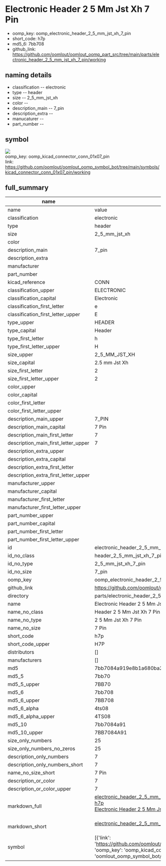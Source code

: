 # Electronic Header 2 5 Mm Jst Xh 7 Pin

  
* oomp_key: oomp_electronic_header_2_5_mm_jst_xh_7_pin 
* short_code: h7p
* md5_6: 7bb708  
* github_link: https://github.com/oomlout/oomlout_oomp_part_src/tree/main/parts/electronic_header_2_5_mm_jst_xh_7_pin/working  
## naming details
* classification -- electronic
* type -- header
* size -- 2_5_mm_jst_xh
* color -- 
* description_main -- 7_pin
* description_extra -- 
* manucaturer -- 
* part_number -- 



## symbol

![](symbol/{index}/working/working_600.png)  
oomp_key: oomp_kicad_connector_conn_01x07_pin  
link: https://github.com/oomlout/oomlout_oomp_symbol_bot/tree/main/symbols/kicad_connector_conn_01x07_pin/working  


## full_summary
| name | value | 
| --- | --- | 
| name | value | 
| classification | electronic | 
| type | header | 
| size | 2_5_mm_jst_xh | 
| color |  | 
| description_main | 7_pin | 
| description_extra |  | 
| manufacturer |  | 
| part_number |  | 
| kicad_reference | CONN | 
| classification_upper | ELECTRONIC | 
| classification_capital | Electronic | 
| classification_first_letter | e | 
| classification_first_letter_upper | E | 
| type_upper | HEADER | 
| type_capital | Header | 
| type_first_letter | h | 
| type_first_letter_upper | H | 
| size_upper | 2_5_MM_JST_XH | 
| size_capital | 2.5 mm Jst Xh | 
| size_first_letter | 2 | 
| size_first_letter_upper | 2 | 
| color_upper |  | 
| color_capital |  | 
| color_first_letter |  | 
| color_first_letter_upper |  | 
| description_main_upper | 7_PIN | 
| description_main_capital | 7 Pin | 
| description_main_first_letter | 7 | 
| description_main_first_letter_upper | 7 | 
| description_extra_upper |  | 
| description_extra_capital |  | 
| description_extra_first_letter |  | 
| description_extra_first_letter_upper |  | 
| manufacturer_upper |  | 
| manufacturer_capital |  | 
| manufacturer_first_letter |  | 
| manufacturer_first_letter_upper |  | 
| part_number_upper |  | 
| part_number_capital |  | 
| part_number_first_letter |  | 
| part_number_first_letter_upper |  | 
| id | electronic_header_2_5_mm_jst_xh_7_pin | 
| id_no_class | header_2_5_mm_jst_xh_7_pin | 
| id_no_type | 2_5_mm_jst_xh_7_pin | 
| id_no_size | 7_pin | 
| oomp_key | oomp_electronic_header_2_5_mm_jst_xh_7_pin | 
| github_link | https://github.com/oomlout/oomlout_oomp_part_src/tree/main/parts/electronic_header_2_5_mm_jst_xh_7_pin/working | 
| directory | parts/electronic_header_2_5_mm_jst_xh_7_pin | 
| name | Electronic Header 2 5 Mm Jst Xh 7 Pin | 
| name_no_class | Header 2 5 Mm Jst Xh 7 Pin | 
| name_no_type | 2 5 Mm Jst Xh 7 Pin | 
| name_no_size | 7 Pin | 
| short_code | h7p | 
| short_code_upper | H7P | 
| distributors | [] | 
| manufacturers | [] | 
| md5 | 7bb7084a919e8b1a680ba20f731dc024 | 
| md5_5 | 7bb70 | 
| md5_5_upper | 7BB70 | 
| md5_6 | 7bb708 | 
| md5_6_upper | 7BB708 | 
| md5_6_alpha | 4ts08 | 
| md5_6_alpha_upper | 4TS08 | 
| md5_10 | 7bb7084a91 | 
| md5_10_upper | 7BB7084A91 | 
| size_only_numbers | 25 | 
| size_only_numbers_no_zeros | 25 | 
| description_only_numbers | 7 | 
| description_only_numbers_short | 7 | 
| name_no_size_short | 7 Pin | 
| description_or_color | 7 | 
| description_or_color_upper | 7 | 
| markdown_full | [electronic_header_2_5_mm_jst_xh_7_pin](https://github.com/oomlout/oomlout_oomp_part_src/tree/main/parts/electronic_header_2_5_mm_jst_xh_7_pin/working)<br>[h7p](https://github.com/oomlout/oomlout_oomp_part_src/tree/main/parts/electronic_header_2_5_mm_jst_xh_7_pin/working)<br>[Electronic Header 2 5 Mm Jst Xh 7 Pin](https://github.com/oomlout/oomlout_oomp_part_src/tree/main/parts/electronic_header_2_5_mm_jst_xh_7_pin/working)<br><br> | 
| markdown_short | [electronic_header_2_5_mm_jst_xh_7_pin](https://github.com/oomlout/oomlout_oomp_part_src/tree/main/parts/electronic_header_2_5_mm_jst_xh_7_pin/working)<br><br> | 
| symbol | [{'link': 'https://github.com/oomlout/oomlout_oomp_symbol_bot/tree/main/symbols/kicad_connector_conn_01x07_pin', 'oomp_key': 'oomp_kicad_connector_conn_01x07_pin', 'directory': 'oomlout_oomp_symbol_bot/symbols/kicad_connector_conn_01x07_pin//working/working.kicad_sym', 'index': 0}] | 

